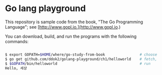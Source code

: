 # Go lang playground

This repository is sample code from
the book, "The Go Programming Language"; see [http://www.gopl.io.](http://www.gopl.io.)

You can download, build, and run the programs with the following commands:

```bash

$ export GOPATH=$HOME/where/go-study-from-book                # choose workspace directory
$ go get github.com/ddok2/golang-playground/ch1/helloworld    # fetch, build, install
$ $GOPATH/bin/helloworld                                      # run
Hello, 세상

```
